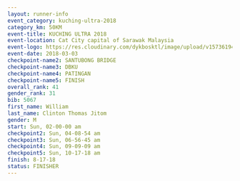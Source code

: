 ```yaml
---
layout: runner-info 
event_category: kuching-ultra-2018 
category_km: 50KM 
event-title: KUCHING ULTRA 2018 
event-location: Cat City capital of Sarawak Malaysia 
event-logo: https://res.cloudinary.com/dykbosktl/image/upload/v1573619473/Logo/kuching-ultra-2018-logo_tlpvm5.png 
event-date: 2018-03-03 
checkpoint-name2: SANTUBONG BRIDGE 
checkpoint-name3: DBKU 
checkpoint-name4: PATINGAN 
checkpoint-name5: FINISH 
overall_rank: 41
gender_rank: 31
bib: 5067
first_name: William
last_name: Clinton Thomas Jitom
gender: M
start: Sun, 02-00-00 am
checkpoint2: Sun, 04-08-54 am
checkpoint3: Sun, 06-56-45 am
checkpoint4: Sun, 09-09-09 am
checkpoint5: Sun, 10-17-18 am
finish: 8-17-18
status: FINISHER
---
```

